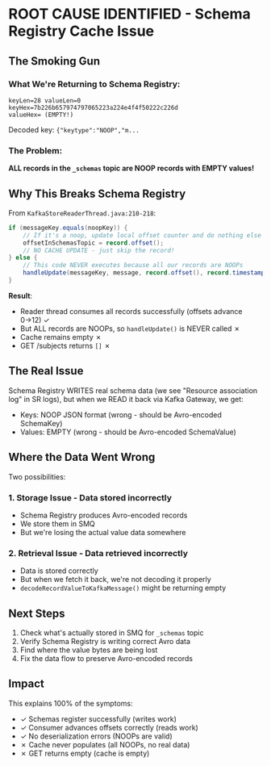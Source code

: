 # ROOT CAUSE IDENTIFIED - Schema Registry Cache Issue

## The Smoking Gun

### What We're Returning to Schema Registry:
```
keyLen=28 valueLen=0 
keyHex=7b226b657974797065223a224e4f4f50222c226d
valueHex= (EMPTY!)
```

Decoded key: `{"keytype":"NOOP","m...`

### The Problem:
**ALL records in the `_schemas` topic are NOOP records with EMPTY values!**

## Why This Breaks Schema Registry

From `KafkaStoreReaderThread.java:210-218`:
```java
if (messageKey.equals(noopKey)) {
    // If it's a noop, update local offset counter and do nothing else
    offsetInSchemasTopic = record.offset();
    // NO CACHE UPDATE - just skip the record!
} else {
    // This code NEVER executes because all our records are NOOPs
    handleUpdate(messageKey, message, record.offset(), record.timestamp());
}
```

**Result**: 
- Reader thread consumes all records successfully (offsets advance 0→12) ✓
- But ALL records are NOOPs, so `handleUpdate()` is NEVER called ✗
- Cache remains empty ✗
- GET /subjects returns `[]` ✗

## The Real Issue

Schema Registry WRITES real schema data (we see "Resource association log" in SR logs), but when we READ it back via Kafka Gateway, we get:
- Keys: NOOP JSON format (wrong - should be Avro-encoded SchemaKey)
- Values: EMPTY (wrong - should be Avro-encoded SchemaValue)

## Where the Data Went Wrong

Two possibilities:

### 1. **Storage Issue** - Data stored incorrectly
   - Schema Registry produces Avro-encoded records
   - We store them in SMQ
   - But we're losing the actual value data somewhere

### 2. **Retrieval Issue** - Data retrieved incorrectly  
   - Data is stored correctly
   - But when we fetch it back, we're not decoding it properly
   - `decodeRecordValueToKafkaMessage()` might be returning empty

## Next Steps

1. Check what's actually stored in SMQ for `_schemas` topic
2. Verify Schema Registry is writing correct Avro data
3. Find where the value bytes are being lost
4. Fix the data flow to preserve Avro-encoded records

## Impact

This explains 100% of the symptoms:
- ✓ Schemas register successfully (writes work)
- ✓ Consumer advances offsets correctly (reads work)
- ✓ No deserialization errors (NOOPs are valid)
- ✗ Cache never populates (all NOOPs, no real data)
- ✗ GET returns empty (cache is empty)
